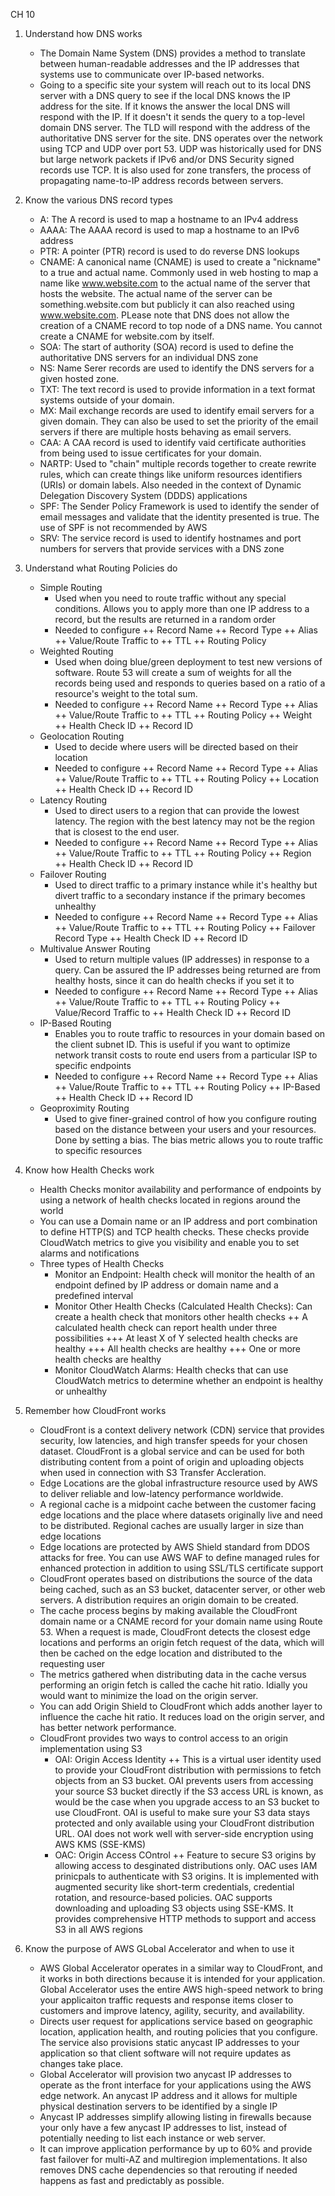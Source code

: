 CH 10

1. Understand how DNS works
    - The Domain Name System (DNS) provides a method to translate between human-readable addresses and the IP addresses that systems use to communicate over IP-based networks.
    - Going to a specific site your system will reach out to its local DNS server with a DNS query to see if the local DNS knows the IP address for the site.  If it knows the answer the local DNS will respond with the IP.  If it doesn't it sends the query to a top-level domain DNS server.  The TLD will respond with the address of the authoritative DNS server for the site.  DNS operates over the network using TCP and UDP over port 53.  UDP was historically used for DNS but large network packets if IPv6 and/or DNS Security signed records use TCP.  It is also used for zone transfers, the process of propagating name-to-IP address records between servers.

2. Know the various DNS record types
    - A: The A record is used to map a hostname to an IPv4 address
    - AAAA: The AAAA record is used to map a hostname to an IPv6 address
    - PTR: A pointer (PTR) record is used to do reverse DNS lookups
    - CNAME: A canonical name (CNAME) is used to create a "nickname" to a true and actual name.  Commonly used in web hosting to map a name like www.website.com to the actual name of the server that hosts the website.  The actual name of the server can be something.website.com but publicly it can also reached using www.website.com.  PLease note that DNS does not allow the creation of a CNAME record to top node of a DNS name.  You cannot create a CNAME for website.com by itself.
    - SOA: The start of authority (SOA) record is used to define the authoritative DNS servers for an individual DNS zone
    - NS: Name Serer records are used to identify the DNS servers for a given hosted zone.
    - TXT: The text record is used to provide information in a text format systems outside of your domain.
    - MX: Mail exchange records are used to identify email servers for a given domain.  They can also be used to set the priority of the email servers if there are multiple hosts behaving as email servers.
    - CAA: A CAA record is used to identify vaid certificate authorities from being used to issue certificates for your domain.
    - NARTP: Used to "chain" multiple records together to create rewrite rules, which can create things like uniform resources identifiers (URIs) or domain labels.  Also needed in the context of Dynamic Delegation Discovery System (DDDS) applications
    - SPF: The Sender Policy Framework is used to identify the sender of email messages and validate that the identity presented is true.  The use of SPF is not recommended by AWS
    - SRV: The service record is used to identify hostnames and port numbers for servers that provide services with a DNS zone

3. Understand what Routing Policies do
    - Simple Routing
        + Used when you need to route traffic without any special conditions.  Allows you to apply more than one IP address to a record, but the results are returned in a random order
        + Needed to configure
            ++ Record Name
            ++ Record Type
            ++ Alias
            ++ Value/Route Traffic to
            ++ TTL
            ++ Routing Policy
    - Weighted Routing
        + Used when doing blue/green deployment to test new versions of software.  Route 53 will create a sum of weights for all the records being used and responds to queries based on a ratio of a resource's weight to the total sum.
        + Needed to configure
            ++ Record Name
            ++ Record Type
            ++ Alias
            ++ Value/Route Traffic to
            ++ TTL
            ++ Routing Policy
            ++ Weight
            ++ Health Check ID
            ++ Record ID
    - Geolocation Routing
        + Used to decide where users will be directed based on their location
        + Needed to configure
            ++ Record Name
            ++ Record Type
            ++ Alias
            ++ Value/Route Traffic to
            ++ TTL
            ++ Routing Policy
            ++ Location
            ++ Health Check ID
            ++ Record ID
    - Latency Routing
        + Used to direct users to a region that can provide the lowest latency.  The region with the best latency may not be the region that is closest to the end user.
        + Needed to configure
            ++ Record Name
            ++ Record Type
            ++ Alias
            ++ Value/Route Traffic to
            ++ TTL
            ++ Routing Policy
            ++ Region
            ++ Health Check ID
            ++ Record ID
    - Failover Routing
        + Used to direct traffic to a primary instance while it's healthy but divert traffic to a secondary instance if the primary becomes unhealthy
        + Needed to configure
            ++ Record Name
            ++ Record Type
            ++ Alias
            ++ Value/Route Traffic to
            ++ TTL
            ++ Routing Policy
            ++ Failover Record Type
            ++ Health Check ID
            ++ Record ID
    - Multivalue Answer Routing
        + Used to return multiple values (IP addresses) in response to a query.  Can be assured the IP addresses being returned are from  healthy hosts, since it can do health checks if you set it to
        + Needed to configure
            ++ Record Name
            ++ Record Type
            ++ Alias
            ++ Value/Route Traffic to
            ++ TTL
            ++ Routing Policy
            ++ Value/Record Traffic to
            ++ Health Check ID
            ++ Record ID
    - IP-Based Routing
        + Enables you to route traffic to resources in your domain based on the client subnet ID.  This is useful if you want to optimize network transit costs to route end users from a particular ISP to specific endpoints
        + Needed to configure
            ++ Record Name
            ++ Record Type
            ++ Alias
            ++ Value/Route Traffic to
            ++ TTL
            ++ Routing Policy
            ++ IP-Based
            ++ Health Check ID
            ++ Record ID
    - Geoproximity Routing
        + Used to give finer-grained control of how you configure routing based on the distance between your users and your resources. Done by setting a bias.  The bias metric allows you to route traffic to specific resources

4. Know how Health Checks work
    - Health Checks monitor availability and performance of endpoints by using a network of health checks located in regions around the world
    - You can use a Domain name or an IP address and port combination to define HTTP(S) and TCP health checks.  These checks provide CloudWatch metrics to give you visibility and enable you to set alarms and notifications
    - Three types of Health Checks
        + Monitor an Endpoint:  Health check will monitor the health of an endpoint defined by IP address or domain name and a predefined interval
        + Monitor Other Health Checks (Calculated Health Checks): Can create a health check that monitors other health checks
            ++ A calculated health check can report health under three possibilities
                +++ At least X of Y selected health checks are healthy
                +++ All health checks are healthy
                +++ One or more health checks are healthy
        + Monitor CloudWatch Alarms: Health checks that can use CloudWatch metrics to determine whether an endpoint is healthy or unhealthy

5. Remember how CloudFront works
    - CloudFront is a context delivery network (CDN) service that provides security, low latencies, and high transfer speeds for your chosen dataset.  CloudFront is a global service and can be used for both distributing content from a point of origin and uploading objects when used in connection with S3 Transfer Accleration.
    - Edge Locations are the global infrastructure resource used by AWS to deliver reliable and low-latency performance worldwide.
    - A regional cache is a midpoint cache between the customer facing edge locations and the place where datasets originally live and need to be distributed.  Regional caches are usually larger in size than edge locations
    - Edge locations are protected by AWS Shield standard from DDOS attacks for free.  You can use AWS WAF to define managed rules for enhanced protection in addition to using SSL/TLS certificate support
    - CloudFront operates based on distributions the source of the data being cached, such  as an S3 bucket, datacenter server, or other web servers.  A distribution requires an origin domain to be created.
    - The cache process begins by making available the CloudFront domain name or a CNAME record for your domain name using Route 53.  When a request is made, CloudFront detects the closest edge locations and performs an origin fetch request of the data, which will then be cached on the edge location and distributed to the requesting user
    - The metrics gathered when distributing data in the cache versus performing an origin fetch is called the cache hit ratio.  Idially you would want to minimize the load on the origin server.
    - You can add Origin Shield to CloudFront which adds another layer to influence the cache hit ratio.  It reduces load on the origin server, and has better network performance.
    - CloudFront provides two ways to control access to an origin implementation using S3
        + OAI: Origin Access Identity
            ++ This is a virtual user identity used to provide your CloudFront distribution with permissions to fetch objects from an S3 bucket.  OAI prevents users from accessing your source S3 bucket directly if the S3 access URL is known, as would be the case when you upgrade access to an S3 bucket to use CloudFront.  OAI is useful to make sure your S3 data stays protected and only available using your CloudFront distribution URL.  OAI does not work well with server-side encryption using AWS KMS (SSE-KMS)
        + OAC: Origin Access COntrol
            ++ Feature to secure S3 origins by allowing access to desginated distributions only.  OAC uses IAM prinicpals to authenticate with S3 origins.  It is implemented with augmented security like short-term credentials, credential rotation, and resource-based policies.  OAC supports downloading and uploading S3 objects using SSE-KMS.  It provides comprehensive HTTP methods to support and access S3 in all AWS regions
6. Know the purpose of AWS GLobal Accelerator and when to use it
    - AWS Global Accelerator operates in a similar way to CloudFront, and it works in both directions because it is intended for your application.  Global Accelerator uses the entire AWS high-speed network to bring your applicaiton traffic requests and response items closer to customers and improve latency, agility, security, and availability.
    - Directs user request for applications service based on geographic location, application health, and routing policies that you configure.  The service also provisions static anycast IP addresses to your application so that client software will not require updates as changes take place.
    - Global Accelerator will provision two anycast IP addresses to operate as the front interface for your applications using the AWS edge network.  An anycast IP address and it allows for multiple physical destination servers to be identified by a single IP
    - Anycast IP addresses simplify allowing listing in firewalls because your only have a few anycast IP addresses to list, instead of potentially needing to list each instance or web server.
    - It can improve application performance by up to 60% and provide fast failover for multi-AZ and multiregion implementations. It also removes DNS cache dependencies so that rerouting if needed happens as fast and predictably as possible.